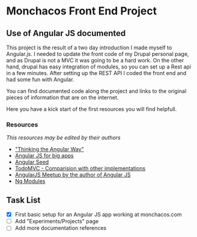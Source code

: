 # Monchacos Front End Project
## Use of Angular JS documented

This project is the result of a two day introduction I made myself to Angular.js. 
I needed to update the front code of my Drupal personal page, and as Drupal is not a MVC it was going to be a hard work.
On the other hand, drupal has easy integration of modules, so you can set up a Rest api in a few minutes.
After setting up the REST API I coded the front end and had some fun with Angular.

You can find documented code along the project and links to the original pieces of information that are on the internet.

Here you have a kick start of the first resources you will find helpfull.

### Resources
*This resources may be edited by their authors*
* ["Thinking the Angular Way"](http://stackoverflow.com/questions/14994391/how-do-i-think-in-angularjs-if-i-have-a-jquery-background)
* [Angular JS for big apps](http://briantford.com/blog/huuuuuge-angular-apps.html)
* [Angular Seed](https://github.com/angular/angular-seed)
* [TodoMVC - Comparision with other implementations](https://github.com/angular/angular-seed)
* [AngularJS Meetup by the author of Angular JS](https://www.youtube.com/watch?v=ZhfUv0spHCY)
* [Ng Modules](http://ngmodules.org/)
    

## Task List
- [x] First basic setup for an Angular JS app working at monchacos.com
- [ ] Add "Experiments/Projects" page
- [ ] Add more documentation references
